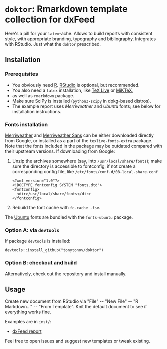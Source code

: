 # `doktor`: Rmarkdown template collection for dxFeed

Here's a pill for your `latex`-ache. Allows to build reports with consistent style, with appropriate branding, typography and bibliography. Integrates with RStudio. Just what the `doktor` prescribed.

## Installation

### Prerequisites

- You obviously need [R](https://www.r-project.org/).
  [RStudio](https://www.rstudio.com/) is optional, but recommended.
- You also need a `latex` installation, like [TeX
  Live](https://www.tug.org/texlive/) or [MiKTeX](https://miktex.org/),
- as well as `rmarkdown` package. 
- Make sure SciPy is installed (`python3-scipy` in dpkg-based distros).
- The example report uses *Merriweather* and *Ubuntu* fonts; see below for
  installation instructions.

### Fonts installation

[Merriweather](https://fonts.google.com/specimen/Merriweather) and [Merriweather
Sans](https://fonts.google.com/specimen/Merriweather+Sans) can be either 
downloaded directly from Google, or installed as a part of the 
`texlive-fonts-extra` package.  Note that the fonts included in the package may 
be outdated compared with their upstream versions.  If downloading from Google:
 
1. Unzip the archives somewhere (say, into `/usr/local/share/fonts`); make sure
   the directory is accessible to fontconfig, if not create a corresponding
   config file, like `/etc/fonts/conf.d/08-local-share.conf` 

    ```
    <?xml version="1.0"?>
    <!DOCTYPE fontconfig SYSTEM "fonts.dtd">
    <fontconfig>
      <dir>/usr/local/share/fonts</dir>
    </fontconfig>
    ```

2.  Rebuild the font cache with `fc-cache -fsv`.

The [Ubuntu](https://design.ubuntu.com/font/) fonts are bundled with the
`fonts-ubuntu` package.

### Option A: via `devtools`

If package `devtools` is installed:

```
devtools::install_github("tonytonov/doktor")
```

### Option B: checkout and build

Alternatively, check out the repository and install manually.

## Usage

Create new document from RStudio via "File" -- "New File" -- "R Markdown..." -- "From Template". Knit the default document to see if everything works fine. 

Examples are in `inst/`:

  * [dxFeed report](https://github.com/tonytonov/doktor/blob/master/inst/dxfeed-report-example.pdf)

Feel free to open issues and suggest new templates or tweak existing.
